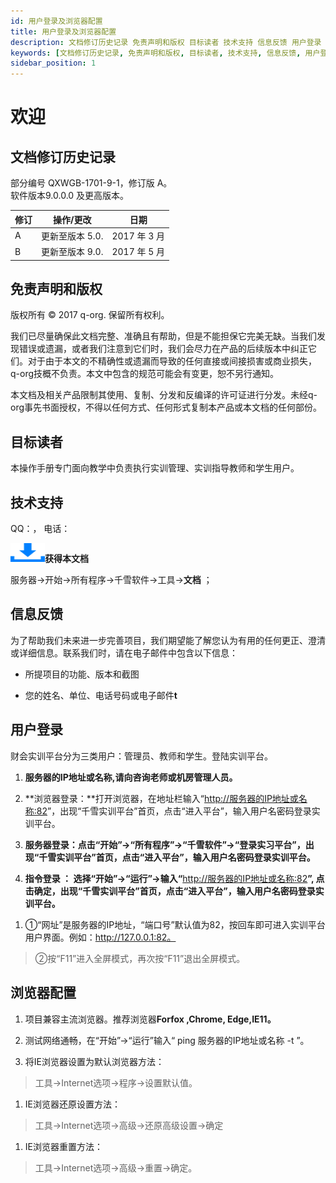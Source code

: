 ```yaml
---
id: 用户登录及浏览器配置
title: 用户登录及浏览器配置
description: 文档修订历史记录 免责声明和版权 目标读者 技术支持 信息反馈 用户登录 浏览器配置
keywords: [文档修订历史记录, 免责声明和版权, 目标读者, 技术支持, 信息反馈, 用户登录, 浏览器配置]
sidebar_position: 1
---
```


# 欢迎

## 文档修订历史记录

部分编号 QXWGB-1701-9-1，修订版 A。  
软件版本9.0.0.0 及更高版本。

<table>
<colgroup>
<col style={{width: "13%"}} />
<col style={{width: "45%"}} />
<col style={{width: "41%"}} />
</colgroup>
<thead>
<tr className="header">
<th><strong>修订</strong></th>
<th><strong>操作/更改</strong></th>
<th><strong>日期</strong></th>
</tr>
</thead>
<tbody>
<tr className="odd">
<td>A</td>
<td>更新至版本 5.0.</td>
<td>2017 年 3 月</td>
</tr>
<tr className="even">
<td>B</td>
<td>更新至版本 9.0.</td>
<td>2017 年 5 月</td>
</tr>
</tbody>
</table>

## 免责声明和版权

版权所有 © 2017 q-org. 保留所有权利。

我们已尽量确保此文档完整、准确且有帮助，但是不能担保它完美无缺。当我们发现错误或遗漏，或者我们注意到它们时，我们会尽力在产品的后续版本中纠正它们。对于由于本文的不精确性或遗漏而导致的任何直接或间接损害或商业损失，q-org技概不负责。本文中包含的规范可能会有变更，恕不另行通知。

本文档及相关产品限制其使用、复制、分发和反编译的许可证进行分发。未经q-org事先书面授权，不得以任何方式、任何形式复制本产品或本文档的任何部份。

## 目标读者

本操作手册专门面向教学中负责执行实训管理、实训指导教师和学生用户。

## 技术支持

QQ：， 电话：

<span id="_Toc427335290" className="anchor"></span>![](./media/image2.png)**获得本文档**

服务器→开始→所有程序→千雪软件→工具→**文档** ；

## 信息反馈

为了帮助我们未来进一步完善项目，我们期望能了解您认为有用的任何更正、澄清或详细信息。联系我们时，请在电子邮件中包含以下信息：

-   所提项目的功能、版本和截图

<!-- -->

-   您的姓名、单位、电话号码或电子邮件**t**





## 用户登录

财会实训平台分为三类用户：管理员、教师和学生。登陆实训平台。

1.  **服务器的IP地址或名称,请向咨询老师或机房管理人员。**

2.  **浏览器登录：**打开浏览器，在地址栏输入“<http://服务器的IP地址或名称:82>”，出现“千雪实训平台”首页，点击“进入平台”，输入用户名密码登录实训平台。

3.  **服务器登录：点击“开始”→“所有程序”→“千雪软件”→“登录实习平台”，出现“千雪实训平台”首页，点击“进入平台”，输入用户名密码登录实训平台。**

4.  **指令登录 ： 选择“开始”→“运行”→输入“**<http://服务器的IP地址或名称:82>**”, 点击确定，出现“千雪实训平台”首页，点击“进入平台”，输入用户名密码登录实训平台。**

<!-- -->

1.  ①“网址”是服务器的IP地址，“端口号”默认值为82，按回车即可进入实训平台用户界面。例如：http://127.0.0.1:82。

> ②按“F11”进入全屏模式，再次按“F11”退出全屏模式。

## 浏览器配置

1.  项目兼容主流浏览器。推荐浏览器**Forfox ,Chrome, Edge,IE11。**

2.  测试网络通畅，在“开始”→“运行”输入“ ping 服务器的IP地址或名称 -t ”。

3.  将IE浏览器设置为默认浏览器方法：

> 工具→Internet选项→程序→设置默认值。

1.  IE浏览器还原设置方法：

> 工具→Internet选项→高级→还原高级设置→确定

1.  IE浏览器重置方法：

> 工具→Internet选项→高级→重置→确定。

